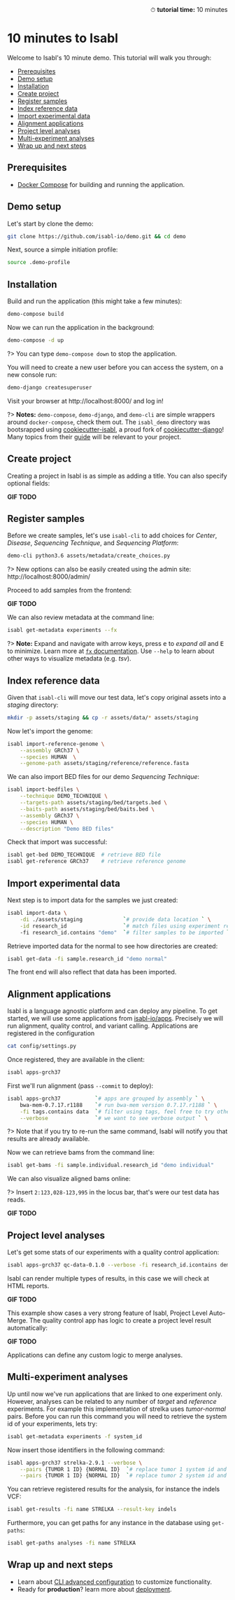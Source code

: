 <div style="text-align: right"> ⏱ <b>tutorial time:</b> 10 minutes </div>

# 10 minutes to Isabl

Welcome to Isabl's 10 minute demo. This tutorial will walk you through:

- [Prerequisites](#prerequisites)
- [Demo setup](#demo-setup)
- [Installation](#installation)
- [Create project](#create-project)
- [Register samples](#register-samples)
- [Index reference data](#index-reference-data)
- [Import experimental data](#import-experimental-data)
- [Alignment applications](#alignment-applications)
- [Project level analyses](#project-level-analyses)
- [Multi-experiment analyses](#multi-experiment-analyses)
- [Wrap up and next steps](#wrap-up-and-next-steps)

## Prerequisites

- [Docker Compose] for building and running the application.

## Demo setup

Let's start by clone the demo:

```bash
git clone https://github.com/isabl-io/demo.git && cd demo
```

Next, source a simple initiation profile:

```bash
source .demo-profile
```

## Installation

Build and run the application (this might take a few minutes):

```bash
demo-compose build
```

Now we can run the application in the background:

```bash
demo-compose -d up
```

?> You can type `demo-compose down` to stop the application.

You will need to create a new user before you can access the system, on a new console run:

```bash
demo-django createsuperuser
```

Visit your browser at http://localhost:8000/ and log in!

?> **Notes:** `demo-compose`, `demo-django`, and `demo-cli` are simple wrappers around `docker-compose`, check them out. The `isabl_demo` directory was bootsrapped using [cookiecutter-isabl], a proud fork of [cookiecutter-django]! Many topics from their [guide] will be relevant to your project.

## Create project

Creating a project in Isabl is as simple as adding a title. You can also specify optional fields:

**GIF TODO** <!-- ![create project gif](../_media/gifs/create_project.gif) -->

## Register samples

Before we create samples, let's use `isabl-cli` to add choices for *Center*, *Disease*, *Sequencing Technique*, and *Sequencing Platform*:

```bash
demo-cli python3.6 assets/metadata/create_choices.py
```

?> New options can also be easily created using the admin site: http://localhost:8000/admin/

Proceed to add samples from the frontend:

**GIF TODO** <!-- ![create project gif](../_media/gifs/add_samples.gif) -->

We can also review metadata at the command line:

```bash
isabl get-metadata experiments --fx
```

?> **Note:** Expand and navigate with arrow keys, press <kbd>e</kbd> to *expand all* and <kbd>E</kbd> to minimize. Learn more at [`fx` documentation]. Use `--help` to learn about other ways to visualize metadata (e.g. *tsv*).

## Index reference data

Given that `isabl-cli` will move our test data, let's copy original assets into a *staging* directory:

```bash
mkdir -p assets/staging && cp -r assets/data/* assets/staging
```

Now let's import the genome:

```bash
isabl import-reference-genome \
    --assembly GRCh37 \
    --species HUMAN  \
    --genome-path assets/staging/reference/reference.fasta
```

We can also import BED files for our demo *Sequencing Technique*:

```bash
isabl import-bedfiles \
    --technique DEMO_TECHNIQUE \
    --targets-path assets/staging/bed/targets.bed \
    --baits-path assets/staging/bed/baits.bed \
    --assembly GRCh37 \
    --species HUMAN \
    --description "Demo BED files"
```

Check that import was successful:

```bash
isabl get-bed DEMO_TECHNIQUE  # retrieve BED file
isabl get-reference GRCh37    # retrieve reference genome
```

## Import experimental data

Next step is to import data for the samples we just created:

```bash
isabl import-data \
    -di ./assets/staging             `# provide data location ` \
    -id research_id                  `# match files using experiment research id`
    -fi research_id.contains "demo"  `# filter samples to be imported ` \
```

Retrieve imported data for the normal to see how directories are created:

```bash
isabl get-data -fi sample.research_id "demo normal"
```

The front end will also reflect that data has been imported.

## Alignment applications

Isabl is a language agnostic platform and can deploy any pipeline. To get started, we will use some applications from [isabl-io/apps]. Precisely we will run alignment, quality control, and variant calling. Applications are registered in the configuration

```bash
cat config/settings.py
```

Once registered, they are available in the client:

```bash
isabl apps-grch37
```

First we'll run alignment (pass `--commit` to deploy):

```bash
isabl apps-grch37           `# apps are grouped by assembly ` \
    bwa-mem-0.7.17.r1188    `# run bwa-mem version 0.7.17.r1188 ` \
    -fi tags.contains data  `# filter using tags, feel free to try others ` \
    --verbose               `# we want to see verbose output ` \
```

?> Note that if you try to re-run the same command, Isabl will notify you that results are already available.

Now we can retrieve bams from the command line:

```bash
isabl get-bams -fi sample.individual.research_id "demo individual"
```

We can also visualize aligned bams online:

?> Insert `2:123,028-123,995` in the locus bar, that's were our test data has reads.

**GIF TODO**

## Project level analyses

Let's get some stats of our experiments with a quality control application:

```bash
isabl apps-grch37 qc-data-0.1.0 --verbose -fi research_id.icontains demo --commit
```

Isabl can render multiple types of results, in this case we will check at HTML reports.

**GIF TODO**

This example show cases a very strong feature of Isabl, Project Level Auto-Merge. The quality control app has logic to create a project level result automatically:

**GIF TODO**

Applications can define any custom logic to merge analyses.

## Multi-experiment analyses

Up until now we've run applications that are linked to one experiment only. However, analyses can be related to any number of *target* and *reference* experiments. For example this implementation of strelka uses *tumor-normal* pairs. Before you can run this command you will need to retrieve the system id of your experiments, lets try:

```bash
isabl get-metadata experiments -f system_id
```

Now insert those identifiers in the following command:

```bash
isabl apps-grch37 strelka-2.9.1 --verbose \
    --pairs {TUMOR 1 ID} {NORMAL ID}  `# replace tumor 1 system id and normal system id` \
    --pairs {TUMOR 1 ID} {NORMAL ID}  `# replace tumor 2 system id and normal system id` \
```

You can retrieve registered results for the analysis, for instance the indels VCF:

```bash
isabl get-results -fi name STRELKA --result-key indels
```

Furthermore, you can get paths for any instance in the database using `get-paths`:

```bash
isabl get-paths analyses -fi name STRELKA
```

## Wrap up and next steps

- Learn about [CLI advanced configuration] to customize functionality.
- Ready for **production**? learn more about [deployment].

<!-- local -->
[CLI advanced configuration]: guides/cli#configuration
[deployment]: tutorials/deployment

<!-- dependencies -->
[isabl-io/apps]: https://github.com/isabl-io/apps
[guide]: https://cookiecutter-django.readthedocs.io/en/latest/developing-locally-docker.html#
[full documentation]: https://cookiecutter-django.readthedocs.io/en/latest
[docker compose]: https://docs.docker.com/compose/install/
[virtualenvwrapper]: https://virtualenvwrapper.readthedocs.io/en/latest/install.html#basic-installation
[cookiecutter]: https://github.com/audreyr/cookiecutter
[cookiecutter-django]: https://github.com/pydanny/cookiecutter-django
[cookiecutter-isabl]: https://isabl-io.github.io/docs/#/api/settings
[isabl-cli]: https://isabl-io.github.io/docs/#/cli
[cookiecutter]: https://github.com/audreyr/cookiecutter
[`fx` documentation]: https://github.com/antonmedv/fx/blob/master/docs.md#interactive-mode
